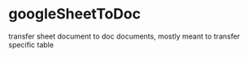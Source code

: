 # googleSheetToDoc
transfer sheet document to doc documents, mostly meant to transfer specific table
